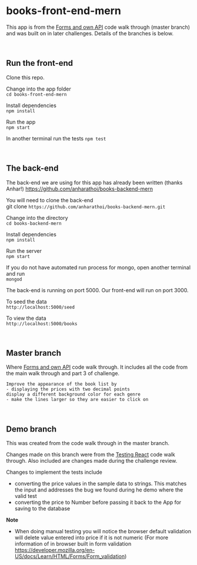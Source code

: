 # books-front-end-mern

This app is from the [Forms and own API](https://gist.github.com/leahgarrett/ccadbea440c85bc48be6408606c3f338) code walk through (master branch) and was built on in later challenges. Details of the branches is below.

<br>  

## Run the front-end
Clone this repo.

Change into the app folder  
`cd books-front-end-mern`

Install dependencies  
`npm install`

Run the app  
`npm start`

In another terminal run the tests
`npm test`


<br>  

## The back-end 

The back-end we are using for this app has already been written (thanks Anhar!) https://github.com/anharathoi/books-backend-mern

You will need to clone the back-end  
git clone `https://github.com/anharathoi/books-backend-mern.git`  

Change into the directory  
`cd books-backend-mern`  

Install dependencies  
`npm install`  

Run the server  
`npm start`  

If you do not have automated run process for mongo, open  another terminal and run   
`mongod`  

The back-end is running on port 5000. Our front-end will run on port 3000.  
  
To seed the data  
`http://localhost:5000/seed`  

To view the data  
`http://localhost:5000/books`  

<br />  


## Master branch 
Where 
[Forms and own API](https://gist.github.com/leahgarrett/ccadbea440c85bc48be6408606c3f338) code walk through. It includes all the code from the main walk through and part 3 of challenge.
```
Improve the appearance of the book list by
- displaying the prices with two decimal points
display a different background color for each genre
- make the lines larger so they are easier to click on
```

<br />  

## Demo branch
This was created from the code walk through in the master branch. 

Changes made on this branch were from the [Testing React](https://gist.github.com/leahgarrett/3bd31429fecc898e00c3ddc39e87dad1) code walk through. Also included are changes made during the challenge review.


Changes to implement the tests include
- converting the price values in the sample data to strings. This matches the input and addresses the bug we found during he demo where the valid test 
- converting the price to Number before passing it back to the App for saving to the database

**Note**
- When doing manual testing you will notice the browser default validation will delete value entered into price if it is not numeric
(For more information of in browser built in form validation https://developer.mozilla.org/en-US/docs/Learn/HTML/Forms/Form_validation)
